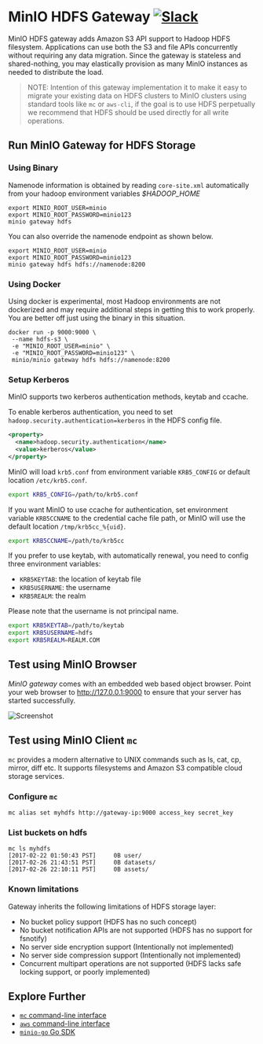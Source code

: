 # MinIO HDFS Gateway [![Slack](https://slack.minio.io/slack?type=svg)](https://slack.minio.io)
MinIO HDFS gateway adds Amazon S3 API support to Hadoop HDFS filesystem. Applications can use both the S3 and file APIs concurrently without requiring any data migration. Since the gateway is stateless and shared-nothing, you may elastically provision as many MinIO instances as needed to distribute the load.

> NOTE: Intention of this gateway implementation it to make it easy to migrate your existing data on HDFS clusters to MinIO clusters using standard tools like `mc` or `aws-cli`, if the goal is to use HDFS perpetually we recommend that HDFS should be used directly for all write operations.

## Run MinIO Gateway for HDFS Storage

### Using Binary
Namenode information is obtained by reading `core-site.xml` automatically from your hadoop environment variables *$HADOOP_HOME*
```
export MINIO_ROOT_USER=minio
export MINIO_ROOT_PASSWORD=minio123
minio gateway hdfs
```

You can also override the namenode endpoint as shown below.
```
export MINIO_ROOT_USER=minio
export MINIO_ROOT_PASSWORD=minio123
minio gateway hdfs hdfs://namenode:8200
```

### Using Docker
Using docker is experimental, most Hadoop environments are not dockerized and may require additional steps in getting this to work properly. You are better off just using the binary in this situation.
```
docker run -p 9000:9000 \
 --name hdfs-s3 \
 -e "MINIO_ROOT_USER=minio" \
 -e "MINIO_ROOT_PASSWORD=minio123" \
 minio/minio gateway hdfs hdfs://namenode:8200
```

### Setup Kerberos

MinIO supports two kerberos authentication methods, keytab and ccache.

To enable kerberos authentication, you need to set `hadoop.security.authentication=kerberos` in the HDFS config file.

```xml
<property>
  <name>hadoop.security.authentication</name>
  <value>kerberos</value>
</property>
```

MinIO will load `krb5.conf` from environment variable `KRB5_CONFIG` or default location `/etc/krb5.conf`.
```sh
export KRB5_CONFIG=/path/to/krb5.conf
```

If you want MinIO to use ccache for authentication, set environment variable `KRB5CCNAME` to the credential cache file path,
or MinIO will use the default location `/tmp/krb5cc_%{uid}`.
```sh
export KRB5CCNAME=/path/to/krb5cc
```

If you prefer to use keytab, with automatically renewal, you need to config three environment variables:

- `KRB5KEYTAB`: the location of keytab file
- `KRB5USERNAME`: the username
- `KRB5REALM`: the realm

Please note that the username is not principal name.

```sh
export KRB5KEYTAB=/path/to/keytab
export KRB5USERNAME=hdfs
export KRB5REALM=REALM.COM
```

## Test using MinIO Browser
*MinIO gateway* comes with an embedded web based object browser. Point your web browser to http://127.0.0.1:9000 to ensure that your server has started successfully.

![Screenshot](https://raw.githubusercontent.com/minio/minio/master/docs/screenshots/minio-browser-gateway.png)

## Test using MinIO Client `mc`

`mc` provides a modern alternative to UNIX commands such as ls, cat, cp, mirror, diff etc. It supports filesystems and Amazon S3 compatible cloud storage services.

### Configure `mc`

```
mc alias set myhdfs http://gateway-ip:9000 access_key secret_key
```

### List buckets on hdfs

```
mc ls myhdfs
[2017-02-22 01:50:43 PST]     0B user/
[2017-02-26 21:43:51 PST]     0B datasets/
[2017-02-26 22:10:11 PST]     0B assets/
```

### Known limitations
Gateway inherits the following limitations of HDFS storage layer:
- No bucket policy support (HDFS has no such concept)
- No bucket notification APIs are not supported (HDFS has no support for fsnotify)
- No server side encryption support (Intentionally not implemented)
- No server side compression support (Intentionally not implemented)
- Concurrent multipart operations are not supported (HDFS lacks safe locking support, or poorly implemented)

## Explore Further
- [`mc` command-line interface](https://docs.minio.io/docs/minio-client-quickstart-guide)
- [`aws` command-line interface](https://docs.minio.io/docs/aws-cli-with-minio)
- [`minio-go` Go SDK](https://docs.minio.io/docs/golang-client-quickstart-guide)
